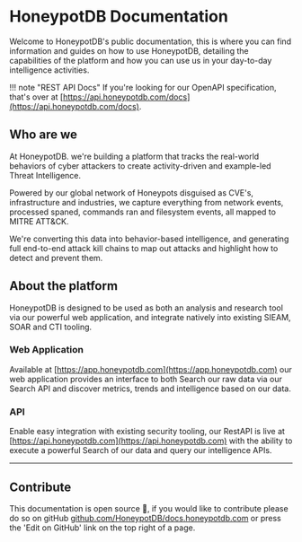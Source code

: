 # HoneypotDB Documentation

Welcome to HoneypotDB's public documentation, this is where you can find information and guides on how to use HoneypotDB, detailing the capabilities of the platform and how you can use us in your day-to-day intelligence activities.

!!! note "REST API Docs"
    If you're looking for our OpenAPI specification, that's over at [https://api.honeypotdb.com/docs](https://api.honeypotdb.com/docs).

## Who are we

At HoneypotDB. we're building a platform that tracks the real-world behaviors of cyber attackers to create activity-driven and example-led Threat Intelligence.

Powered by our global network of Honeypots disguised as CVE's, infrastructure and industries, we capture everything from network events, processed spaned, commands ran and filesystem events, all mapped to MITRE ATT&CK.

We're converting this data into behavior-based intelligence, and generating full end-to-end attack kill chains to map out attacks and highlight how to detect and prevent them.

## About the platform

HoneypotDB is designed to be used as both an analysis and research tool via our powerful web application, and integrate natively into existing SIEAM, SOAR and CTI tooling.

### Web Application

Available at [https://app.honeypotdb.com](https://app.honeypotdb.com) our web application provides an interface to both Search our raw data via our Search API and discover metrics, trends and intelligence based on our data.

### API

Enable easy integration with existing security tooling, our RestAPI is live at [https://api.honeypotdb.com](https://api.honeypotdb.com) with the ability to execute a powerful Search of our data and query our intelligence APIs.

---

## Contribute

This documentation is open source 🥳, if you would like to contribute please do so on gitHub [github.com/HoneypotDB/docs.honeypotdb.com](https://github.com/HoneypotDB/docs.honeypotdb.com) or press the 'Edit on GitHub' link on the top right of a page.

